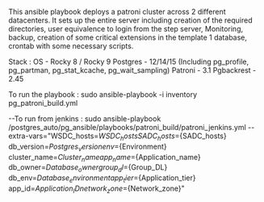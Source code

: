 This ansible playbook deploys a patroni cluster across 2 different datacenters. It sets up the entire server including creation of the required directories, user equivalence to login from the step server, Monitoring, backup, creation of some critical extensions in the template 1 database, crontab with some necessary scripts. 

Stack : 
OS         - Rocky 8 / Rocky 9
Postgres   - 12/14/15 (Including pg_profile, pg_partman, pg_stat_kcache, pg_wait_sampling)
Patroni    - 3.1
Pgbackrest - 2.45

To run the playbook : 
sudo ansible-playbook -i inventory pg_patroni_build.yml


--To run from jenkins : 
sudo ansible-playbook /postgres_auto/pg_ansible/playbooks/patroni_build/patroni_jenkins.yml --extra-vars="WSDC_hosts=${WSDC_hosts} SADC_hosts=${SADC_hosts} db_version=${Postgres_version} env=${Environment} cluster_name=${Cluster_name} app_name=${Application_name} db_owner=${Database_owner} group_dl=${Group_DL} db_env=${Database_environment} app_tier=${Application_tier} app_id=${Application_ID} network_zone=${Network_zone}"

